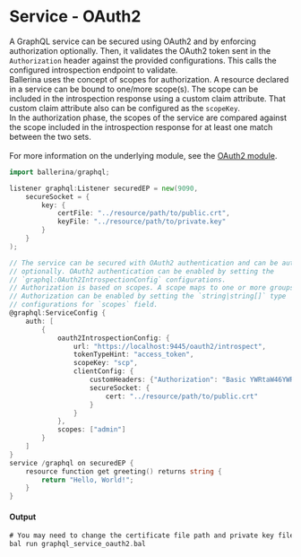 # Service - OAuth2

 A GraphQL service can be secured using OAuth2 and by enforcing
 authorization optionally. Then, it validates the OAuth2 token sent in the
 `Authorization` header against the provided configurations. This calls the
 configured introspection endpoint to validate.<br/>
 Ballerina uses the concept of scopes for authorization. A resource declared
 in a service can be bound to one/more scope(s). The scope can be included
 in the introspection response using a custom claim attribute. That custom
 claim attribute also can be configured as the `scopeKey`.<br/>
 In the authorization phase, the scopes of the service are compared
 against the scope included in the introspection response for at least one
 match between the two sets.<br/><br/>
 For more information on the underlying module,
 see the [OAuth2 module](https:docs.central.ballerina.io/ballerina/oauth2/latest/).

```go
import ballerina/graphql;

listener graphql:Listener securedEP = new(9090,
    secureSocket = {
        key: {
            certFile: "../resource/path/to/public.crt",
            keyFile: "../resource/path/to/private.key"
        }
    }
);

// The service can be secured with OAuth2 authentication and can be authorized
// optionally. OAuth2 authentication can be enabled by setting the
// `graphql:OAuth2IntrospectionConfig` configurations.
// Authorization is based on scopes. A scope maps to one or more groups.
// Authorization can be enabled by setting the `string|string[]` type
// configurations for `scopes` field.
@graphql:ServiceConfig {
    auth: [
        {
            oauth2IntrospectionConfig: {
                url: "https://localhost:9445/oauth2/introspect",
                tokenTypeHint: "access_token",
                scopeKey: "scp",
                clientConfig: {
                    customHeaders: {"Authorization": "Basic YWRtaW46YWRtaW4="},
                    secureSocket: {
                        cert: "../resource/path/to/public.crt"
                    }
                }
            },
            scopes: ["admin"]
        }
    ]
}
service /graphql on securedEP {
    resource function get greeting() returns string {
        return "Hello, World!";
    }
}
```

#### Output

```go
# You may need to change the certificate file path and private key file path.
bal run graphql_service_oauth2.bal
```